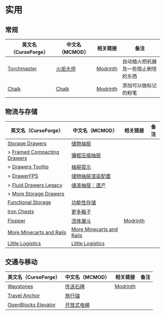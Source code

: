# 实用

## 常规

| 英文名（CurseForge）                                                    | 中文名（MCMOD）                                 | 相关链接                                         | 备注                               |
| ----------------------------------------------------------------------- | ----------------------------------------------- | ------------------------------------------------ | ---------------------------------- |
| [Torchmaster](https://www.curseforge.com/minecraft/mc-mods/torchmaster) | [火炬大师](https://www.mcmod.cn/class/779.html) | [Modrinth](https://modrinth.com/mod/torchmaster) | 自动插火把机器及一些阻止刷怪的东西 |
| [Chalk](https://www.curseforge.com/minecraft/mc-mods/chalk)             | [Chalk](https://www.mcmod.cn/class/4996.html)   | [Modrinth](https://modrinth.com/mod/chalk-mod)   | 添加可以做标记的粉笔               |

## 物流与存储

| 英文名（CurseForge）                                                                                  | 中文名（MCMOD）                                                  | 相关链接                                     | 备注 |
| ----------------------------------------------------------------------------------------------------- | ---------------------------------------------------------------- | -------------------------------------------- | ---- |
| [Storage Drawers](https://www.curseforge.com/minecraft/mc-mods/storage-drawers)                       | [储物抽屉](https://www.mcmod.cn/class/408.html)                  |                                              |      |
| > [Framed Compacting Drawers](https://www.curseforge.com/minecraft/mc-mods/framed-compacting-drawers) | [镶框压缩抽屉](https://www.mcmod.cn/class/3096.html)             |                                              |      |
| > [Drawers Tooltip](https://www.curseforge.com/minecraft/mc-mods/drawers-tooltip)                     | [抽屉提示](https://www.mcmod.cn/class/3669.html)                 |                                              |      |
| > [DrawerFPS](https://www.curseforge.com/minecraft/mc-mods/drawerfps)                                 | [储物抽屉渲染配置](https://www.mcmod.cn/class/3893.html)         |                                              |      |
| > [Fluid Drawers Legacy](https://www.curseforge.com/minecraft/mc-mods/fluid-drawers-legacy)           | [储液抽屉：遗产](https://www.mcmod.cn/class/6047.html)           |                                              |      |
| > [More Storage Drawers](https://www.curseforge.com/minecraft/mc-mods/more-storage-drawers)           |                                                                  |                                              |      |
| [Functional Storage](https://www.curseforge.com/minecraft/mc-mods/functional-storage)                 | [功能性存储](https://www.mcmod.cn/class/5350.html)               |                                              |      |
| [Iron Chests](https://www.curseforge.com/minecraft/mc-mods/iron-chests)                               | [更多箱子](https://www.mcmod.cn/class/20.html)                   |                                              |      |
| [Flopper](https://www.curseforge.com/minecraft/mc-mods/flopper)                                       | [流体漏斗](https://www.mcmod.cn/class/2096.html)                 | [Modrinth](https://modrinth.com/mod/flopper) |      |
| [More Minecarts and Rails](https://www.curseforge.com/minecraft/mc-mods/more-minecarts)               | [More Minecarts and Rails](https://www.mcmod.cn/class/5645.html) |                                              |      |
| [Little Logistics](https://www.curseforge.com/minecraft/mc-mods/little-logistics)                     | [Little Logistics](https://www.mcmod.cn/class/6265.html)         |                                              |      |

## 交通与移动

| 英文名（CurseForge）                                                                    | 中文名（MCMOD）                                    | 相关链接                                       | 备注 |
| --------------------------------------------------------------------------------------- | -------------------------------------------------- | ---------------------------------------------- | ---- |
| [Waystones](https://www.curseforge.com/minecraft/mc-mods/waystones)                     | [传送石碑](https://www.mcmod.cn/class/1339.html)   | [Modrinth](https://modrinth.com/mod/waystones) |      |
| [Travel Anchor](https://www.curseforge.com/minecraft/mc-mods/travel-anchors)            | [旅行锚](https://www.mcmod.cn/class/3128.html)     |                                                |      |
| [OpenBlocks Elevator](https://www.curseforge.com/minecraft/mc-mods/openblocks-elevator) | [开放式电梯](https://www.mcmod.cn/class/3345.html) |                                                |      |

